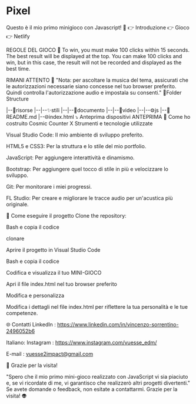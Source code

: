 # Pixel
Questo è il mio primo minigioco con Javascript! 🚀
👉 Introduzione
👉 Gioco
👉 Netlify

REGOLE DEL GIOCO 📖
To win, you must make 100 clicks within 15 seconds. The best result will be displayed at the top. You can make 100 clicks and win, but in this case, the result will not be recorded and displayed as the best time.

RIMANI ATTENTO 🙌
"Nota: per ascoltare la musica del tema, assicurati che le autorizzazioni necessarie siano concesse nel tuo browser preferito.
Quindi controlla l'autorizzazione audio e impostala su consenti."
📂Folder Structure

|--📁risorse
|--|--✨stili
|--|--📃documento
|--|--🌈video
|--|--⚙️js
|--📖README.md
|--🌐index.html
⤵️ Anteprima dispositivi
ANTEPRIMA
🔧 Come ho costruito Cosmic Counter X
Strumenti e tecnologie utilizzate

Visual Studio Code: Il mio ambiente di sviluppo preferito.

HTML5 e CSS3: Per la struttura e lo stile del mio portfolio.

JavaScript: Per aggiungere interattività e dinamismo.

Bootstrap: Per aggiungere quel tocco di stile in più e velocizzare lo sviluppo.

Git: Per monitorare i miei progressi.

FL Studio: Per creare e migliorare le tracce audio per un'acustica più originale.

🚀 Come eseguire il progetto
Clone the repository:

Bash e copia il codice

clonare

Aprire il progetto in Visual Studio Code

Bash e copia il codice

Codifica e visualizza il tuo MINI-GIOCO

Apri il file index.html nel tuo browser preferito

Modifica e personalizza

Modifica i dettagli nel file index.html per riflettere la tua personalità e le tue competenze.

🌐 Contatti
LinkedIn : https://www.linkedin.com/in/vincenzo-sorrentino-2496052b6

Italiano: Instagram : https://www.instagram.com/vuesse_edm/

E-mail : vuesse2impact@gmail.com

🙌 Grazie per la visita!

"Spero che il mio primo mini-gioco realizzato con JavaScript vi sia piaciuto e, se vi ricordate di me, vi garantisco che realizzerò altri progetti divertenti." Se avete domande o feedback, non esitate a contattarmi. Grazie per la visita! 👽
